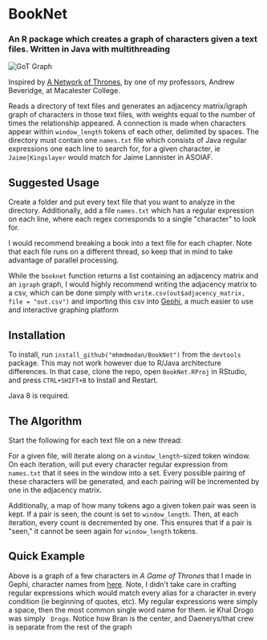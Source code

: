 # BookNet
### An R package which creates a graph of characters given a text files. Written in Java with multithreading

![GoT Graph](https://mhmdmodan.com/imgs/got_graph.png)

Inspired by [A Network of Thrones](https://www.macalester.edu/~abeverid/thrones.html), by one of my professors, Andrew Beveridge, at Macalester College.

Reads a directory of text files and generates
an adjacency matrix/igraph graph of characters in those text files, with weights
equal to the number of times the relationship appeared.
A connection is made when characters appear within
`window_length` tokens of each other, delimited by spaces.
The directory must contain one `names.txt` file which
consists of Java regular expressions one each line to search for, for a
given character, ie `Jaime|Kingslayer` would match for
Jaime Lannister in ASOIAF.

## Suggested Usage

Create a folder and put every text file that you want to analyze in the directory. 
Additionally, add a file `names.txt` which has a regular expression on each line, 
where each regex corresponds to a single "character" to look for.

I would recommend breaking a book into a text file for each chapter. Note that 
each file runs on a different thread, so keep that in mind to take advantage of 
parallel processing.

While the `booknet` function returns a list containing an adjacency matrix and 
an `igraph` graph, I would highly recommend writing the adjacency matrix to a 
csv, which can be done simply with `write.csv(out$adjacency_matrix, file = "out.csv")` 
and importing this csv into [Gephi](https://gephi.org/), a much easier to use and 
interactive graphing platform

## Installation

To install, run `install_github("mhmdmodan/BookNet")` from the `devtools` package. This may not work however due to R/Java architecture differences. In that case, clone the repo, open `BookNet.RProj` in RStudio, and press `CTRL+SHIFT+B` to Install and Restart.

Java 8 is required.

## The Algorithm

Start the following for each text file on a new thread:

For a given file, will iterate along on a `window_length`-sized token
window. On each iteration, will put every character regular
expression from `names.txt` that it sees in the window into a set. Every possible
pairing of these characters will be generated, and each pairing
will be incremented by one in the adjacency matrix.

Additionally, a map of how many tokens ago a given token pair was seen
is kept. If a pair is seen, the count is set to `window_length`. Then, at
each iteration, every count is decremented by one. This ensures that
if a pair is "seen," it cannot be seen again for `window_length` tokens.

## Quick Example

Above is a graph of a few characters in *A Game of Thrones* that I made in Gephi, character names from [here](https://www.reddit.com/r/asoiaf/comments/2g3p7s/spoilers_all_ive_listed_and_counted_every/). Note, I didn't take care in crafting 
regular expressions which would match every alias for a character in every condition (ie beginning of quotes, etc).
My regular expressions were simply a space, then the most common single word name for them. ie Khal Drogo was simply 
` Drogo`. Notice how Bran is the center, and Daenerys/that crew is separate from the rest of the graph
